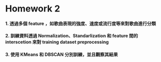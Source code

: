 # Homework 2
#### 1. 透過多個 feature ，如歌曲表現的強度、速度或流行度等來對歌曲進行分類
#### 2. 訓練資料透過 Normalization、Standarlization 和 feature 間的 interscetion 來對 training dataset preprocessing
#### 3. 使用 KMeans 和 DBSCAN 分別訓練，並且觀察其結果
